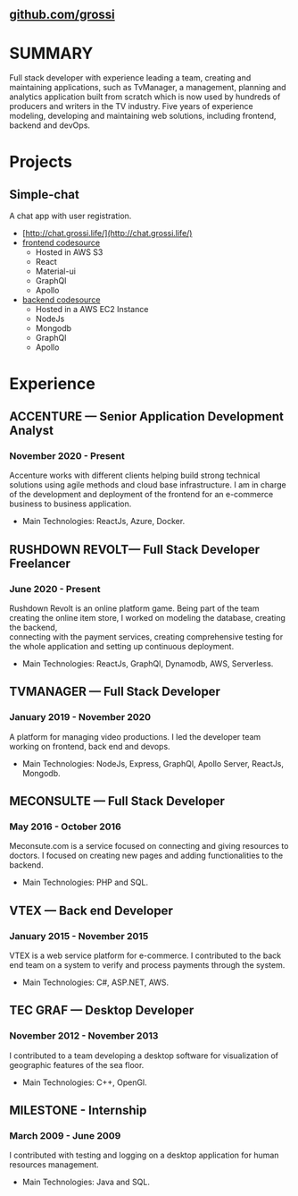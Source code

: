 
## [github.com/grossi](https://github.com/grossi/)

# SUMMARY

Full stack developer with experience leading a team, creating and maintaining applications, such as TvManager, a management, planning and analytics application built from scratch which is now used by hundreds of producers and writers in the TV industry. 
Five years of experience modeling, developing and maintaining web solutions, including frontend, backend and devOps.

# Projects

## Simple-chat

A chat app with user registration.

- [http://chat.grossi.life/](http://chat.grossi.life/)
- [frontend codesource](https://github.com/grossi/simple-chat-frontend)
  - Hosted in AWS S3
  - React
  - Material-ui
  - GraphQl
  - Apollo
- [backend codesource](https://github.com/grossi/simple-chat-api)
  - Hosted in a AWS EC2 Instance
  - NodeJs
  - Mongodb
  - GraphQl
  - Apollo

# Experience

## ACCENTURE — Senior Application Development Analyst
### November 2020 - Present

Accenture works with different clients helping build strong technical solutions using agile methods and cloud base infrastructure. I am in charge of the development and deployment of the frontend for an e-commerce business to business application. 
  - Main Technologies: ReactJs, Azure, Docker.

## RUSHDOWN REVOLT— Full Stack Developer Freelancer
### June 2020 - Present

Rushdown Revolt is an online platform game. Being part of the team creating the online item store, I worked on modeling the database, creating the backend,   
connecting with the payment services, creating comprehensive testing for the whole application and setting up continuous deployment.
  - Main Technologies: ReactJs, GraphQl, Dynamodb, AWS, Serverless.

## TVMANAGER — Full Stack Developer
### January 2019 - November 2020

A platform for managing video productions. I led the developer team working on frontend, back end and devops.
  - Main Technologies: NodeJs, Express, GraphQl, Apollo Server, ReactJs, Mongodb.

## MECONSULTE — Full Stack Developer
### May 2016 - October 2016

Meconsute.com is a service focused on connecting and giving resources to doctors. I focused on creating new pages and adding functionalities to the backend. 
  - Main Technologies: PHP and SQL.

## VTEX — Back end Developer
### January 2015 - November 2015

VTEX is a web service platform for e-commerce. I contributed to the back end team on a system to verify and process payments through the system. 
  - Main Technologies: C#, ASP.NET, AWS.

## TEC GRAF — Desktop Developer
### November 2012 - November 2013

I contributed to a team developing a desktop software for visualization of geographic features of the sea floor. 
  - Main Technologies: C++, OpenGl.

## MILESTONE - Internship 
### March 2009 - June 2009
I contributed with testing and logging on a desktop application for human resources management. 
  - Main Technologies: Java and SQL.

